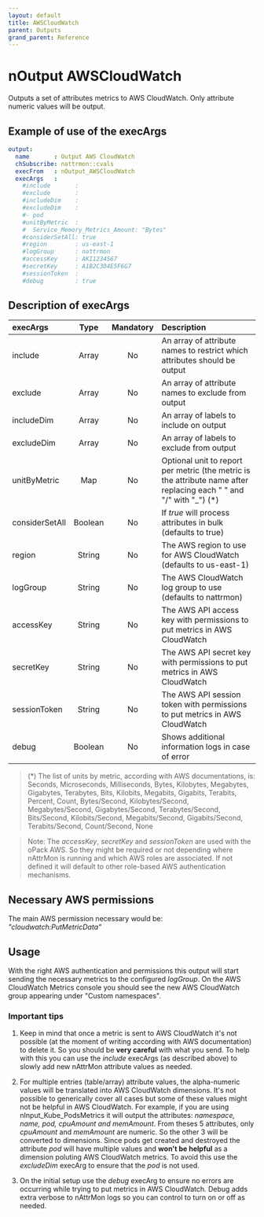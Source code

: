 ```yaml
---
layout: default
title: AWSCloudWatch
parent: Outputs
grand_parent: Reference
---
```

# nOutput AWSCloudWatch

Outputs a set of attributes metrics to AWS CloudWatch. Only attribute numeric values will be output.

## Example of use of the execArgs

````yaml
output:
  name       : Output AWS CloudWatch
  chSubscribe: nattrmon::cvals
  execFrom   : nOutput_AWSCloudWatch
  execArgs   :
    #include       :
    #exclude       :
    #includeDim    :
    #excludeDim    :
    #- pod
    #unitByMetric  :
    #  Service_Memory_Metrics_Amount: "Bytes"
    #considerSetAll: true
    #region        : us-east-1
    #logGroup      : nattrmon
    #accessKey     : AKI1234567
    #secretKey     : A1B2C3D4E5F6G7
    #sessionToken  :
    #debug         : true
````

## Description of execArgs

| execArgs   | Type   | Mandatory | Description |
|:-----------|:------:|:---------:|:------------|
| include | Array | No | An array of attribute names to restrict which attributes should be output |
| exclude | Array | No | An array of attribute names to exclude from output | 
| includeDim | Array | No | An array of labels to include on output |
| excludeDim | Array | No | An array of labels to exclude from output |
| unitByMetric | Map | No | Optional unit to report per metric (the metric is the attribute name after replacing each " " and "/" with "_") (*) |
| considerSetAll | Boolean | No | If _true_ will process attributes in bulk (defaults to true) |
| region | String | No | The AWS region to use for AWS CloudWatch (defaults to us-east-1) |
| logGroup | String | No | The AWS CloudWatch log group to use (defaults to nattrmon) |
| accessKey | String | No | The AWS API access key with permissions to put metrics in AWS CloudWatch |
| secretKey | String | No | The AWS API secret key with permissions to put metrics in AWS CloudWatch |
| sessionToken | String | No | The AWS API session token with permissions to put metrics in AWS CloudWatch |
| debug | Boolean | No | Shows additional information logs in case of error |

> (*) The list of units by metric, according with AWS documentations, is: Seconds, Microseconds, Milliseconds, Bytes, Kilobytes, Megabytes, Gigabytes, Terabytes, Bits, Kilobits, Megabits, Gigabits, Terabits, Percent, Count, Bytes/Second, Kilobytes/Second, Megabytes/Second, Gigabytes/Second, Terabytes/Second, Bits/Second, Kilobits/Second, Megabits/Second, Gigabits/Second, Terabits/Second, Count/Second, None

> Note: The _accessKey_, _secretKey_ and _sessionToken_ are used with the oPack AWS. So they might be required or not depending where nAttrMon is running and which AWS roles are associated. If not defined it will default to other role-based AWS authentication mechanisms.

## Necessary AWS permissions

The main AWS permission necessary would be: _"cloudwatch:PutMetricData"_

## Usage

With the right AWS authentication and permissions this output will start sending the necessary metrics to the configured _logGroup_. On the AWS CloudWatch Metrics console you should see the new AWS CloudWatch group appearing under "Custom namespaces".

### Important tips

1. Keep in mind that once a metric is sent to AWS CloudWatch it's not possible (at the moment of writing according with AWS documentation) to delete it. So you should be __very careful__ with what you send. To help with this you can use the _include_ execArgs (as described above) to slowly add new nAttrMon attribute values as needed.

2. For multiple entries (table/array) attribute values, the alpha-numeric values will be translated into AWS CloudWatch dimensions. It's not possible to generically cover all cases but some of these values might not be helpful in AWS CloudWatch. 
For example, if you are using nInput_Kube_PodsMetrics it will output the attributes: _namespace, name, pod, cpuAmount and memAmount_. From theses 5 attributes, only _cpuAmount_ and _memAmount_ are numeric. So the other 3 will be converted to dimensions. Since pods get created and destroyed the attribute _pod_ will have multiple values and **won't be helpful** as a dimension poluting AWS CloudWatch metrics. To avoid this use the _excludeDim_ execArg to ensure that the _pod_ is not used.

3. On the initial setup use the _debug_ execArg to ensure no errors are occurring while trying to put metrics in AWS CloudWatch. Debug adds extra verbose to nAttrMon logs so you can control to turn on or off as needed.